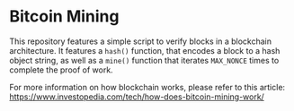 # Bitcoin Mining

This repository features a simple script to verify blocks in a blockchain architecture. It features a ```hash()``` function, that encodes a block to a
hash object string, as well as a ```mine()``` function that iterates ```MAX_NONCE``` times to complete the proof of work.


For more information on how blockchain works, please refer to this article: 
https://www.investopedia.com/tech/how-does-bitcoin-mining-work/
